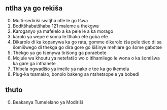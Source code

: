 ## ntlha ya go rekiša

0. Multi-sediriši switjha ntle le go tšwa
1. Boditšhabatšhaba 121 maleme a thekgwa
2. Karoganyo ya mafelelo a ka pele le a ka morago
3. karolo ya wepe e šoma le tlhako efe goba efe
4. Dikarolo di ka kopanywa ka go rata, gomme dikarolo tša pele tšeo di sa šomišwego di thekga go dira gore go šišinye mehlare go šome gabotse
5. Thekgo ya go tsenywa tirišong ga poraebete
6. Mojule wa khoutu ya netefatšo wo o itlhamilego le wona o ka šomišwa ka gare ga inthanete
7. Thibela ngwadišo ya imeile ya nako e tee ka go ikemela
8. Plug-ka tsamaiso, bonolo bakeng sa ntshetsopele ya bobedi

## thuto

0. Beakanya Tumelelano ya Modiriši